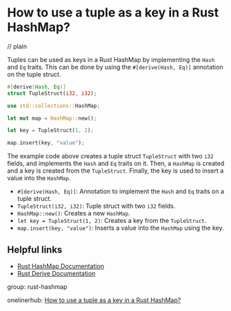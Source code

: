 # How to use a tuple as a key in a Rust HashMap?
// plain

Tuples can be used as keys in a Rust HashMap by implementing the `Hash` and `Eq` traits. This can be done by using the `#[derive(Hash, Eq)]` annotation on the tuple struct.

```rust
#[derive(Hash, Eq)]
struct TupleStruct(i32, i32);

use std::collections::HashMap;

let mut map = HashMap::new();

let key = TupleStruct(1, 2);

map.insert(key, "value");
```

The example code above creates a tuple struct `TupleStruct` with two `i32` fields, and implements the `Hash` and `Eq` traits on it. Then, a `HashMap` is created and a key is created from the `TupleStruct`. Finally, the key is used to insert a value into the `HashMap`.

- `#[derive(Hash, Eq)]`: Annotation to implement the `Hash` and `Eq` traits on a tuple struct.
- `TupleStruct(i32, i32)`: Tuple struct with two `i32` fields.
- `HashMap::new()`: Creates a new `HashMap`.
- `let key = TupleStruct(1, 2)`: Creates a key from the `TupleStruct`.
- `map.insert(key, "value")`: Inserts a value into the `HashMap` using the key.

## Helpful links
- [Rust HashMap Documentation](https://doc.rust-lang.org/std/collections/struct.HashMap.html)
- [Rust Derive Documentation](https://doc.rust-lang.org/reference/attributes/derive.html)

group: rust-hashmap

onelinerhub: [How to use a tuple as a key in a Rust HashMap?](https://onelinerhub.com/rust/how-to-use-a-tuple-as-a-key-in-a-rust-hashmap)